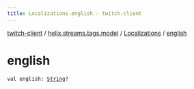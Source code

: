 ```yaml
---
title: Localizations.english - twitch-client
---
```


[twitch-client](../../index.html) / [helix.streams.tags.model](../index.html) / [Localizations](index.html) / [english](./english.html)

# english

`val english: `[`String`](https://kotlinlang.org/api/latest/jvm/stdlib/kotlin/-string/index.html)`?`